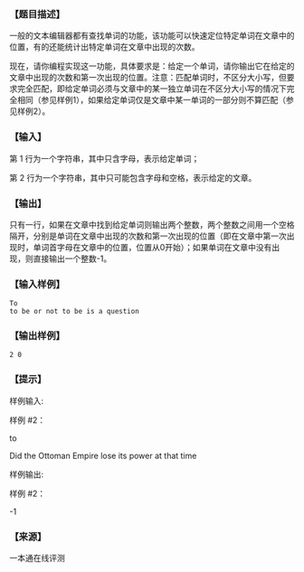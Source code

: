 ### 【题目描述】

一般的文本编辑器都有查找单词的功能，该功能可以快速定位特定单词在文章中的位置，有的还能统计出特定单词在文章中出现的次数。

现在，请你编程实现这一功能，具体要求是：给定一个单词，请你输出它在给定的文章中出现的次数和第一次出现的位置。注意：匹配单词时，不区分大小写，但要求完全匹配，即给定单词必须与文章中的某一独立单词在不区分大小写的情况下完全相同（参见样例1），如果给定单词仅是文章中某一单词的一部分则不算匹配（参见样例2）。

### 【输入】

第 1 行为一个字符串，其中只含字母，表示给定单词；

第 2 行为一个字符串，其中只可能包含字母和空格，表示给定的文章。

### 【输出】

只有一行，如果在文章中找到给定单词则输出两个整数，两个整数之间用一个空格隔开，分别是单词在文章中出现的次数和第一次出现的位置（即在文章中第一次出现时，单词首字母在文章中的位置，位置从0开始）；如果单词在文章中没有出现，则直接输出一个整数-1。

### 【输入样例】

```
To
to be or not to be is a question
```

### 【输出样例】

```
2 0
```

### 【提示】

样例输入:

样例 #2：

to

Did the Ottoman Empire lose its power at that time

样例输出:

样例 #2：

\-1


 ### 【来源】

 一本通在线评测 
